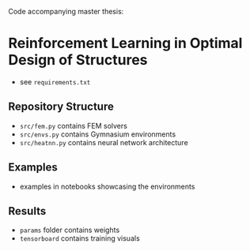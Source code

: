 Code accompanying master thesis:

# Reinforcement Learning in Optimal Design of Structures

- see `requirements.txt`

## Repository Structure

- `src/fem.py` contains FEM solvers
- `src/envs.py` contains Gymnasium environments
- `src/heatnn.py` contains neural network architecture

## Examples

- examples in notebooks showcasing the environments

## Results

- `params` folder contains weights
- `tensorboard` contains training visuals
